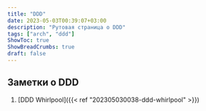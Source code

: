 ```yaml
---
title: "DDD"
date: 2023-05-03T00:39:07+03:00
description: "Рутовая страница о DDD"
tags: ["arch", "ddd"]
ShowToc: true
ShowBreadCrumbs: true
draft: false
---
```


## Заметки о DDD

1. [DDD Whirlpool]({{< ref "202305030038-ddd-whirlpool" >}})
